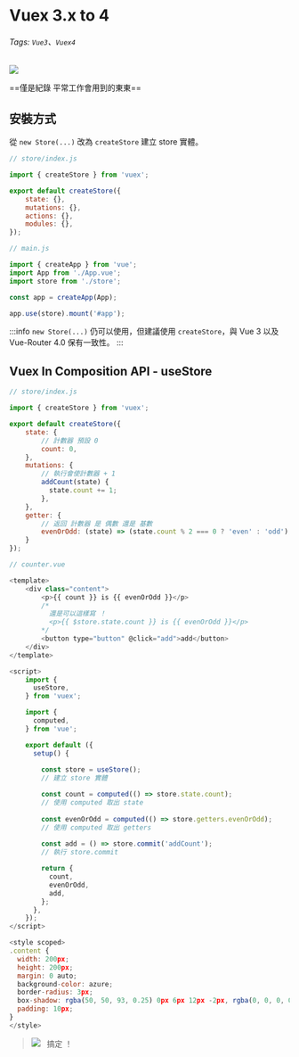 # Vuex 3.x to 4

######  Tags: `Vue3`、`Vuex4`

![](https://kanboo.github.io/2018/08/19/Vuex/Vuex.png)

==僅是紀錄 平常工作會用到的東東==

## 安裝方式

從 `new Store(...)` 改為 `createStore` 建立 store 實體。

```javascript
// store/index.js

import { createStore } from 'vuex';

export default createStore({
    state: {},
    mutations: {},
    actions: {},
    modules: {},
});
```

```javascript
// main.js

import { createApp } from 'vue';
import App from './App.vue';
import store from './store';

const app = createApp(App);

app.use(store).mount('#app');
```
:::info
`new Store(...)` 仍可以使用，但建議使用 `createStore`，與 Vue 3 以及 Vue-Router 4.0 保有一致性。
:::

## Vuex In Composition API - useStore

```javascript
// store/index.js

import { createStore } from 'vuex';

export default createStore({
    state: {
        // 計數器 預設 0
        count: 0, 
    },
    mutations: {
        // 執行會使計數器 + 1
        addCount(state) {
          state.count += 1;
        },
    },
    getter: {
        // 返回 計數器 是 偶數 還是 基數
        evenOrOdd: (state) => (state.count % 2 === 0 ? 'even' : 'odd'),
    }
});
```
```javascript
// counter.vue

<template>
    <div class="content">
        <p>{{ count }} is {{ evenOrOdd }}</p>
        /*
          還是可以這樣寫 ！
          <p>{{ $store.state.count }} is {{ evenOrOdd }}</p>
        */ 
        <button type="button" @click="add">add</button> 
    </div>    
</template>

<script>
    import {
      useStore,
    } from 'vuex';

    import {
      computed,
    } from 'vue';

    export default ({
      setup() {
      
        const store = useStore();
        // 建立 store 實體

        const count = computed(() => store.state.count);
        // 使用 computed 取出 state
          
        const evenOrOdd = computed(() => store.getters.evenOrOdd);
        // 使用 computed 取出 getters
        
        const add = () => store.commit('addCount');
        // 執行 store.commit

        return {
          count,
          evenOrOdd,
          add,
        };
      },
    });
</script>

<style scoped>
.content {
  width: 200px;
  height: 200px;
  margin: 0 auto;
  background-color: azure;
  border-radius: 3px;
  box-shadow: rgba(50, 50, 93, 0.25) 0px 6px 12px -2px, rgba(0, 0, 0, 0.3) 0px 3px 7px -3px;
  padding: 10px;
}
</style>

```

>![](https://i.imgur.com/nhamNzH.gif)  &nbsp;  搞定 ！
